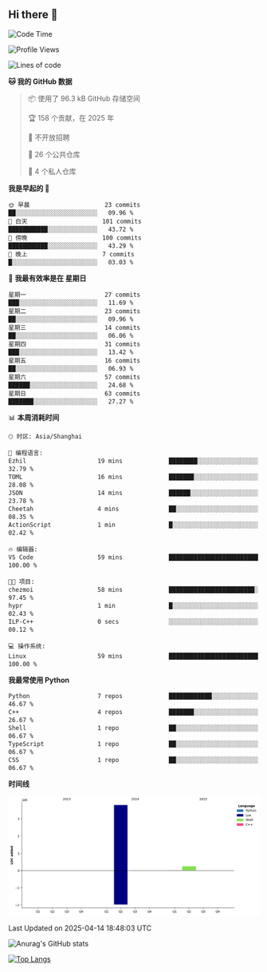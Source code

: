 ## Hi there 👋

<!--
**ZeroMapleQvQ/ZeroMapleQvQ** is a ✨ _special_ ✨ repository because its `README.md` (this file) appears on your GitHub profile.

Here are some ideas to get you started:

- 🔭 I’m currently working on ...
- 🌱 I’m currently learning ...
- 👯 I’m looking to collaborate on ...
- 🤔 I’m looking for help with ...
- 💬 Ask me about ...
- 📫 How to reach me: ...
- 😄 Pronouns: ...
- ⚡ Fun fact: ...
-->

<!--START_SECTION:waka-->
![Code Time](http://img.shields.io/badge/Code%20Time-66%20hrs%2017%20mins-blue)

![Profile Views](http://img.shields.io/badge/%E4%B8%AA%E4%BA%BA%E8%B5%84%E6%96%99%E8%A7%82%E7%9C%8B%E6%AC%A1%E6%95%B0-0-blue)

![Lines of code](https://img.shields.io/badge/%E4%BB%8E%E3%80%8CHello%20World%E3%80%8D%E8%B5%B7%E6%88%91%E5%B7%B2%E7%BB%8F%E5%86%99%E4%BA%86-4.1%20million%20%E8%A1%8C%E4%BB%A3%E7%A0%81-blue)

**🐱 我的 GitHub 数据** 

> 📦  使用了 96.3 kB GitHub 存储空间 
 > 
> 🏆 158 个贡献，在 2025 年
 > 
> 🚫 不开放招聘
 > 
> 📜 26 个公共仓库 
 > 
> 🔑 4 个私人仓库 
 > 
**我是早起的 🐤** 

```text
🌞 早晨                     23 commits          ██░░░░░░░░░░░░░░░░░░░░░░░   09.96 % 
🌆 白天                     101 commits         ███████████░░░░░░░░░░░░░░   43.72 % 
🌃 傍晚                     100 commits         ███████████░░░░░░░░░░░░░░   43.29 % 
🌙 晚上                     7 commits           █░░░░░░░░░░░░░░░░░░░░░░░░   03.03 % 
```
📅 **我最有效率是在 星期日** 

```text
星期一                      27 commits          ███░░░░░░░░░░░░░░░░░░░░░░   11.69 % 
星期二                      23 commits          ██░░░░░░░░░░░░░░░░░░░░░░░   09.96 % 
星期三                      14 commits          ██░░░░░░░░░░░░░░░░░░░░░░░   06.06 % 
星期四                      31 commits          ███░░░░░░░░░░░░░░░░░░░░░░   13.42 % 
星期五                      16 commits          ██░░░░░░░░░░░░░░░░░░░░░░░   06.93 % 
星期六                      57 commits          ██████░░░░░░░░░░░░░░░░░░░   24.68 % 
星期日                      63 commits          ███████░░░░░░░░░░░░░░░░░░   27.27 % 
```


📊 **本周消耗时间** 

```text
🕑︎ 时区: Asia/Shanghai

💬 编程语言: 
Ezhil                    19 mins             ████████░░░░░░░░░░░░░░░░░   32.79 % 
TOML                     16 mins             ███████░░░░░░░░░░░░░░░░░░   28.08 % 
JSON                     14 mins             ██████░░░░░░░░░░░░░░░░░░░   23.78 % 
Cheetah                  4 mins              ██░░░░░░░░░░░░░░░░░░░░░░░   08.35 % 
ActionScript             1 min               █░░░░░░░░░░░░░░░░░░░░░░░░   02.42 % 

🔥 编辑器: 
VS Code                  59 mins             █████████████████████████   100.00 % 

🐱‍💻 项目: 
chezmoi                  58 mins             ████████████████████████░   97.45 % 
hypr                     1 min               █░░░░░░░░░░░░░░░░░░░░░░░░   02.43 % 
ILP-C++                  0 secs              ░░░░░░░░░░░░░░░░░░░░░░░░░   00.12 % 

💻 操作系统: 
Linux                    59 mins             █████████████████████████   100.00 % 
```

**我最常使用 Python** 

```text
Python                   7 repos             ████████████░░░░░░░░░░░░░   46.67 % 
C++                      4 repos             ███████░░░░░░░░░░░░░░░░░░   26.67 % 
Shell                    1 repo              ██░░░░░░░░░░░░░░░░░░░░░░░   06.67 % 
TypeScript               1 repo              ██░░░░░░░░░░░░░░░░░░░░░░░   06.67 % 
CSS                      1 repo              ██░░░░░░░░░░░░░░░░░░░░░░░   06.67 % 
```



**时间线**

![Lines of Code chart](https://raw.githubusercontent.com/bkctwy/bkctwy/main/assets/bar_graph.png)


 Last Updated on 2025-04-14 18:48:03 UTC
<!--END_SECTION:waka-->


![Anurag's GitHub stats](https://grs.bkctwy.tech/api?username=bkctwy&theme=dracula&show_icons=true)


[![Top Langs](https://grs.bkctwy.tech/api/top-langs/?username=bkctwy&layout=compact&theme=dracula)](https://github.com/anuraghazra/github-readme-stats)
